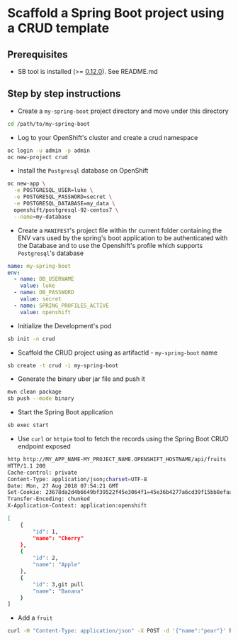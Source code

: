 # Scaffold a Spring Boot project using a CRUD template

## Prerequisites

 - SB tool is installed (>= [0.12.0](https://github.com/snowdrop/spring-boot-cloud-devex/releases/tag/vv0.14.0)). See README.md 

## Step by step instructions

- Create a `my-spring-boot` project directory and move under this directory

```bash
cd /path/to/my-spring-boot
```

- Log to your OpenShift's cluster and create a crud namespace

```bash
oc login -u admin -p admin
oc new-project crud
```

- Install the `Postgresql` database on OpenShift

```bash
oc new-app \
  -e POSTGRESQL_USER=luke \
  -e POSTGRESQL_PASSWORD=secret \
  -e POSTGRESQL_DATABASE=my_data \
  openshift/postgresql-92-centos7 \
  --name=my-database
```

- Create a `MANIFEST`'s project file within thr current folder containing the ENV vars used by the spring's boot application to be authenticated with the Database and to use the Openshift's profile 
 which supports `Postgresql`'s database

```yaml
name: my-spring-boot
env:
  - name: DB_USERNAME
    value: luke
  - name: DB_PASSWORD
    value: secret
  - name: SPRING_PROFILES_ACTIVE
    value: openshift
```

- Initialize the Development's pod 

```bash
sb init -n crud
```

- Scaffold the CRUD project using as artifactId - `my-spring-boot` name

```bash
sb create -t crud -i my-spring-boot
```

- Generate the binary uber jar file and push it

```bash
mvn clean package
sb push --mode binary
```

- Start the Spring Boot application

```bash
sb exec start
```

- Use `curl` or `httpie` tool to fetch the records using the Spring Boot CRUD endpoint exposed

```bash
http http://MY_APP_NAME-MY_PROJECT_NAME.OPENSHIFT_HOSTNAME/api/fruits
HTTP/1.1 200 
Cache-control: private
Content-Type: application/json;charset=UTF-8
Date: Mon, 27 Aug 2018 07:54:21 GMT
Set-Cookie: 23678da2d4b6649bf39522f45e3064f1=45e36b4277a6cd39f15bb8efaa87c882; path=/; HttpOnly
Transfer-Encoding: chunked
X-Application-Context: application:openshift

[
    {
        "id": 1,
        "name": "Cherry"
    },
    {
        "id": 2,
        "name": "Apple"
    },
    {
        "id": 3,git pull
        "name": "Banana"
    }
]
```

- Add a `fruit`

```bash
curl -H "Content-Type: application/json" -X POST -d '{"name":"pear"}' http://MY_APP_NAME-MY_PROJECT_NAME.OPENSHIFT_HOSTNAME/api/fruits
```
